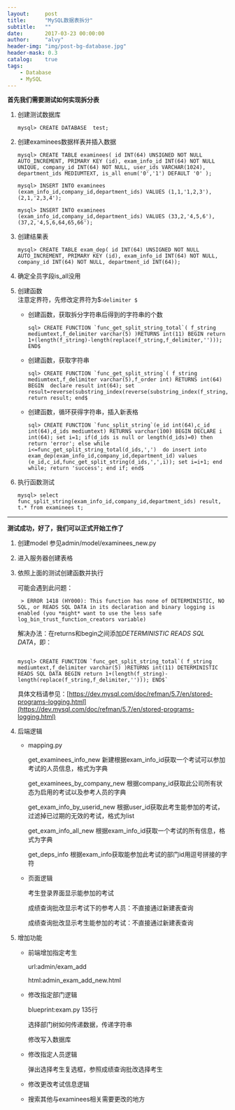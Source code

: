```yaml
---
layout:     post
title:      "MySQL数据表拆分"
subtitle:   ""
date:       2017-03-23 00:00:00
author:     "alvy"
header-img: "img/post-bg-database.jpg"
header-mask: 0.3
catalog:    true
tags:
    - Database
    - MySQL
---
```

**首先我们需要测试如何实现拆分表**

1. 创建测试数据库

    `mysql> CREATE DATABASE  test;`

2. 创建examinees数据样表并插入数据

    ```
    mysql> CREATE TABLE examinees( id INT(64) UNSIGNED NOT NULL AUTO_INCREMENT, PRIMARY KEY (id), exam_info_id INT(64) NOT NULL UNIQUE, company_id INT(64) NOT NULL, user_ids VARCHAR(1024), department_ids MEDIUMTEXT, is_all enum('0','1') DEFAULT '0' );

    mysql> INSERT INTO examinees (exam_info_id,company_id,department_ids) VALUES (1,1,'1,2,3'),(2,1,'2,3,4');

    mysql> INSERT INTO examinees (exam_info_id,company_id,department_ids) VALUES (33,2,'4,5,6'),(37,2,'4,5,6,64,65,66');
    ```


3. 创建结果表    

   ```
   mysql> CREATE TABLE exam_dep( id INT(64) UNSIGNED NOT NULL AUTO_INCREMENT, PRIMARY KEY (id), exam_info_id INT(64) NOT NULL, company_id INT(64) NOT NULL, department_id INT(64));
   ```


4. 确定全员字段is_all没用

5. 创建函数    
   注意定界符，先修改定界符为$:`delimiter $` 

   - 创建函数，获取拆分字符串后得到的字符串的个数

     ```
     sql> CREATE FUNCTION `func_get_split_string_total`( f_string mediumtext,f_delimiter varchar(5) )RETURNS int(11) BEGIN return 1+(length(f_string)-length(replace(f_string,f_delimiter,''))); END$
     ```

   - 创建函数，获取字符串

     ```
     sql> CREATE FUNCTION `func_get_split_string`( f_string mediumtext,f_delimiter varchar(5),f_order int) RETURNS int(64) BEGIN  declare result int(64); set result=reverse(substring_index(reverse(substring_index(f_string,f_delimiter,f_order)),f_delimiter,1)); return result; end$
     ```

   - 创建函数，循环获得字符串，插入新表格

     ```
     sql> CREATE FUNCTION `func_split_string`(e_id int(64),c_id int(64),d_ids mediumtext) RETURNS varchar(100) BEGIN DECLARE i int(64); set i=1; if(d_ids is null or length(d_ids)=0) then  return 'error'; else while i<=func_get_split_string_total(d_ids,',')  do insert into exam_dep(exam_info_id,company_id,department_id) values (e_id,c_id,func_get_split_string(d_ids,',',i)); set i=i+1; end while; return 'success'; end if; end$
     ```


6. 执行函数测试

   ```
   mysql> select func_split_string(exam_info_id,company_id,department_ids) result, t.* from examinees t;
   ```
****

**测试成功，好了，我们可以正式开始工作了**

1. 创建model    参见admin/model/examinees_new.py

2. 进入服务器创建表格

3. 依照上面的测试创建函数并执行

    可能会遇到此问题：

        > ERROR 1418 (HY000): This function has none of DETERMINISTIC, NO SQL, or READS SQL DATA in its declaration and binary logging is enabled (you *might* want to use the less safe log_bin_trust_function_creators variable)  
    解决办法：在returns和begin之间添加*DETERMINISTIC READS SQL DATA*，即：
      ```

    mysql> CREATE FUNCTION `func_get_split_string_total`( f_string mediumtext,f_delimiter varchar(5) )RETURNS int(11) DETERMINISTIC READS SQL DATA BEGIN return 1+(length(f_string)-length(replace(f_string,f_delimiter,''))); END$`  

      ```

    具体文档请参见：[https://dev.mysql.com/doc/refman/5.7/en/stored-programs-logging.html](https://dev.mysql.com/doc/refman/5.7/en/stored-programs-logging.html)

4. 后端逻辑

    - mapping.py

        get_examinees_info_new    新建根据exam_info_id获取一个考试可以参加考试的人员信息，格式为字典

        get_examinees_by_company_new    根据company_id获取此公司所有状态为启用的考试以及参考人员的字典

        get_exam_info_by_userid_new    根据user_id获取此考生能参加的考试，过滤掉已过期的无效的考试，格式为list

        get_exam_info_all_new    根据exam_info_id获取一个考试的所有信息，格式为字典

        get_deps_info    根据exam_info获取能参加此考试的部门id用逗号拼接的字符

    - 页面逻辑

        考生登录界面显示能参加的考试

        成绩查询批改显示考试下的参考人员：不直接通过新建表查询

        成绩查询批改显示考生能参加的考试：不直接通过新建表查询

5. 增加功能  

    - 前端增加指定考生

        url:admin/exam_add

        html:admin_exam_add_new.html

    - 修改指定部门逻辑

        blueprint:exam.py 135行

        选择部门树如何传递数据，传递字符串

        修改写入数据库

    - 修改指定人员逻辑

        弹出选择考生复选框，参照成绩查询批改选择考生

    - 修改更改考试信息逻辑

    - 搜索其他与examinees相关需要更改的地方
